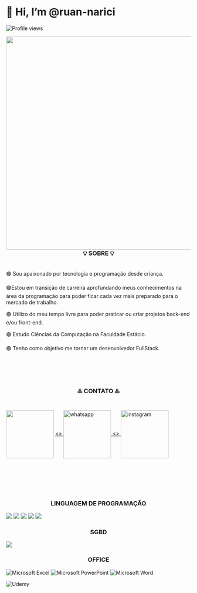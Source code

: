 <h1 align="left"> 👋 Hi, I’m @ruan-narici</h1>
<p align="left"> <img src="https://komarev.com/ghpvc/?username=ruan-narici&color=green" alt="Profile views" /> </p>
<img align="right" height="580em" src="https://uploaddeimagens.com.br/images/004/108/414/full/github_img_1.jpg?1667869491"/>
<h1></h1>
<h3 align="center">💡 SOBRE 💡<br><br></h3>
<p align="left">🟢 Sou apaixonado por tecnologia e programação desde criança.<br></p>
<p align="left">🟢Estou em transição de carreira aprofundando meus conhecimentos na área da programação para poder ficar cada vez mais preparado para o mercado de trabalho.<br></p>
<p align="left">🟢 Utilizo do meu tempo livre para poder praticar ou criar projetos back-end e/ou front-end.<br></p>
<p align="left">🟢 Estudo Ciências da Computação na Faculdade Estácio.<br></p>
<p align="left">🟢 Tenho como objetivo me tornar um desenvolvedor FullStack.<br><br><br><br><br></p>

<h3 align="center">♨️ CONTATO ♨️ <br><br></h3>
<!--LINKEDIN---><a href="https://www.linkedin.com/in/ruan-narici-6a590416b/" target="_blank">
<img width = 130px align="center" src="https://img.shields.io/badge/linkedin%20-%230077B5.svg?&style=for-the-badge&logo=linkedin&logoColor=white"/></a>
<!--WHATSAPP---><a href="https://wa.me/5577991586189?text=Sinta-se%20livre%20para%20entrar%20em%20contato%20comigo." alt="WhatsApp" target="_blank"><>
<img width = 130px align="center" src="https://img.shields.io/badge/WhatsApp-25D366?style=for-the-badge&logo=whatsapp&logoColor=white" alt="whatsapp">
</a>
<!--INSTAGRAM---><a href="https://www.instagram.com/ruan.narici/" alt="Instagram" target="_blank"><>
<img width = 130px align="center" src="https://img.shields.io/badge/Instagram-E4405F?style=for-the-badge&logo=instagram&logoColor=white" alt="instagram">
</a>
<h1></h1>
<br><br><br>
<h3 align="center">LINGUAGEM DE PROGRAMAÇÃO</h3>
<!--HTML---><img src="https://img.shields.io/badge/html5%20-%23E34F26.svg?&style=for-the-badge&logo=html5&logoColor=white"/>
<!--CSS---><img src="https://img.shields.io/badge/css3%20-%231572B6.svg?&style=for-the-badge&logo=css3&logoColor=white"/>
<!--JAVASCRIPT---><img src="https://img.shields.io/badge/javascript%20-%23323330.svg?&style=for-the-badge&logo=javascript&logoColor=%23F7DF1E"/>
<!--C---><img src="https://img.shields.io/badge/c%20-%2300599C.svg?&style=for-the-badge&logo=c&logoColor=white"/>
<!--PASCAL---><img src="https://img.shields.io/badge/pascal%20-%23036bfc.svg?&style=for-the-badge&logo=pascal&logoColor=white"/>
<h3 align="center">SGBD</h3>
<!--MYSQL---><img src="https://img.shields.io/badge/mysql-%2300f.svg?&style=for-the-badge&logo=mysql&logoColor=white"/>
<h3 align="center">OFFICE</h3>

![Microsoft Excel](https://img.shields.io/badge/Microsoft_Excel-217346?style=for-the-badge&logo=microsoft-excel&logoColor=white)
![Microsoft PowerPoint](https://img.shields.io/badge/Microsoft_PowerPoint-B7472A?style=for-the-badge&logo=microsoft-powerpoint&logoColor=white)
![Microsoft Word](https://img.shields.io/badge/Microsoft_Word-2B579A?style=for-the-badge&logo=microsoft-word&logoColor=white)


![Udemy](https://img.shields.io/badge/Udemy-A435F0?style=for-the-badge&logo=Udemy&logoColor=white)

<!---
ruan-narici/ruan-narici is a ✨ special ✨ repository because its `README.md` (this file) appears on your GitHub profile.
You can click the Preview link to take a look at your changes.
--->
